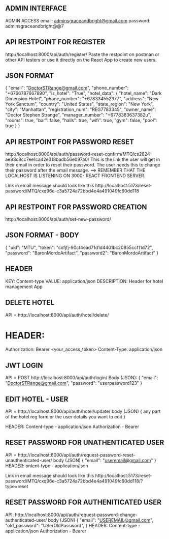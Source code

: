 ## ADMIN INTERFACE
ADMIN ACCESS
email: adminsgraceandbright@gmail.com
password: adminsgraceandbright@@7

## API RESTPOINT FOR REGISTER
http://localhost:8000/api/auth/register/
Paste the restpoint on postman or other API testers or use it directly on the React App to create new users. 
## JSON FORMAT
{
    "email": "DoctorSTRange@gmail.com",
    "phone_number": "+6766787667890",
    "is_hotel": "True",
    "hotel_data": {
        "hotel_name": "Dark Dimension Hotel",
        "phone_number": "+678334552377",
        "address": "New York Sanctum",
        "country": "United States",
        "state_region": "New York",
        "city": "Manhattan",
        "registration_num": "REG7783345",
        "owner_name": "Doctor Stephen Strange",
        "manager_number": "+6778383637382u",
        "rooms": true,
        "bar": false,
        "halls": true,
        "wifi": true,
        "gym": false,
        "pool": true
    }
}

## API RESTPOINT FOR PASSWORD RESET
http://localhost:8000/api/auth/password-reset-confirm/MTQ/cs2824-ae93c8cc7ee1ca42e318badb56e097a0/
This is the link the user will get in their email in order to reset their password.  The user needs this to change their password after the email message.
 ==> REMEMBER THAT THE LOCALHOST IS LISTENING ON 3000- REACT FRONTEND SERVER.

 Link in email message should look like this http://localhost:5173/reset-password/MTQ/cxq96e-c3a5724a72bbd4e4a491049fc60dd118

## API RESTPOINT FOR PASSWORD CREATION
http://localhost:8000/api/auth/set-new-password/

## JSON FORMAT - BODY
{
  "uid": "MTU",
  "token": "cxfjfj-90cf4ead71d1d4401bc20855ccf11d72",
  "password": "BaronMordoArtifact",
  "password2": "BaronMordoArtifact"
}

## HEADER
KEY: Content-type
VALUE: application/json
DESCRIPTION: Header for hotel management App



## DELETE HOTEL
API = http://localhost:8000/api/auth/hotel/delete/
# HEADER: 
Authorization: Bearer <your_access_token>
Content-Type: application/json


## JWT LOGIN
API = POST http://localhost:8000/api/auth/login/
Body (JSON):
{
    "email": "DoctorSTRange@gmail.com",
    "password": "userpassword123"
}

## EDIT HOTEL - USER
API = http://localhost:8000/api/auth/hotel/update/
body (JSON)
{
  any part of the hotel reg form or the user details you want to edit
}

HEADER: 
Content-type - application/json
Authorization - Bearer <session token>


## RESET PASSWORD FOR UNATHENTICATED USER
API = http://localhost:8000/api/auth/request-password-reset-unauthenticated-user/
body (JSON) 
{
  "email": "useremail@gmail.com"
}
HEADER:
ontent-type - application/json

Link in email message should look like this http://localhost:5173/reset-password/MTQ/cxq96e-c3a5724a72bbd4e4a491049fc60dd118/?type=reset

## RESET PASSWORD FOR AUTHENITICATED USER
API: http://localhost:8000/api/auth/request-password-change-authenticated-user/
body (JSON)
{
  "email": "USEREMAIL@gmail.com",
  "old_password":
    "USerOldPassword",
}
HEADER: 
Content-type - application/json
Authorization - Bearer <session token>